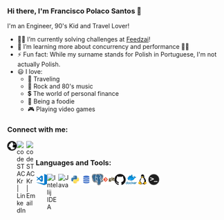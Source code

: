 ### Hi there, I'm Francisco Polaco Santos 👋

I'm an Engineer, 90's Kid and Travel Lover!

- 👨‍💻 I’m currently solving challenges at [Feedzai][feedzai]!
- 🌱 I’m learning more about concurrency and performance 🏃💨
- ⚡ Fun fact: While my surname stands for Polish in Portuguese, I'm not actually Polish.
- 😃 I love:
    - 🛫  Traveling
    - 🎸  Rock and 80's music
    - 💲  The world of personal finance
    - 🥘  Being a foodie
    - 🎮  Playing video games

### Connect with me:

[<img align="left" alt="codeSTACKr.com" width="22px" src="https://raw.githubusercontent.com/iconic/open-iconic/master/svg/globe.svg" />][website]
[<img align="left" alt="codeSTACKr | LinkedIn" width="22px" src="https://cdn.jsdelivr.net/npm/simple-icons@v3/icons/linkedin.svg" />][linkedin]
[<img align="left" alt="codeSTACKr | Email" width="22px" src="https://cdn.jsdelivr.net/npm/simple-icons@v3/icons/gmail.svg" />][email]

<br />

### Languages and Tools:

[<img align="left" alt="Visual Studio Code" width="26px" src="https://raw.githubusercontent.com/github/explore/80688e429a7d4ef2fca1e82350fe8e3517d3494d/topics/visual-studio-code/visual-studio-code.png" />][devplaylist]
[<img align="left" alt="Intellij IDEA" width="26px" src="https://upload.wikimedia.org/wikipedia/commons/d/d5/IntelliJ_IDEA_Logo.svg" />][devplaylist]
[<img align="left" alt="Java" width="26px" src="https://classes.engineering.wustl.edu/cse231/core/images/2/26/Java.png" />][devplaylist]
[<img align="left" alt="Python" width="26px" src="https://raw.githubusercontent.com/github/explore/80688e429a7d4ef2fca1e82350fe8e3517d3494d/topics/python/python.png" />][devplaylist]
[<img align="left" alt="SQL" width="26px" src="https://raw.githubusercontent.com/github/explore/80688e429a7d4ef2fca1e82350fe8e3517d3494d/topics/sql/sql.png" />][devplaylist]
[<img align="left" alt="PostgreSQL" width="26px" src="https://raw.githubusercontent.com/github/explore/80688e429a7d4ef2fca1e82350fe8e3517d3494d/topics/postgresql/postgresql.png" />][devplaylist]
[<img align="left" alt="Git" width="26px" src="https://raw.githubusercontent.com/github/explore/80688e429a7d4ef2fca1e82350fe8e3517d3494d/topics/git/git.png" />][devplaylist]
[<img align="left" alt="GitHub" width="26px" src="https://raw.githubusercontent.com/github/explore/78df643247d429f6cc873026c0622819ad797942/topics/github/github.png" />][devplaylist]
[<img align="left" alt="Docker" width="26px" src="https://raw.githubusercontent.com/github/explore/80688e429a7d4ef2fca1e82350fe8e3517d3494d/topics/docker/docker.png" />][devplaylist]
[<img align="left" alt="Linux" width="26px" src="https://raw.githubusercontent.com/github/explore/80688e429a7d4ef2fca1e82350fe8e3517d3494d/topics/linux/linux.png" />][devplaylist]
[<img align="left" alt="Terminal" width="26px" src="https://raw.githubusercontent.com/github/explore/80688e429a7d4ef2fca1e82350fe8e3517d3494d/topics/terminal/terminal.png" />][devplaylist]

<br />
<br />

[website]: https://francisco-polaco.github.io/
[feedzai]: https://feedzai.com/
[instagram]: https://instagram.com/codeSTACKr
[linkedin]: https://www.linkedin.com/in/francisco-santos-bb6054115/
[email]: mailto:f.polaco.santos@gmail.com
[devplaylist]: https://open.spotify.com/playlist/2rN3mSrzUcgjlj1TcEDTX7?si=P-Kk_gV0Qgimw89Kjs70MQ
